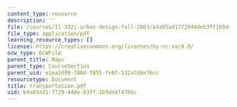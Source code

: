 ```yaml
---
content_type: resource
description: ''
file: /courses/11-332j-urban-design-fall-2003/b4a05ad1772944deb3ff1b9dd4f4766c_transportation.pdf
file_type: application/pdf
learning_resource_types: []
license: https://creativecommons.org/licenses/by-nc-sa/4.0/
ocw_type: OCWFile
parent_title: Maps
parent_type: CourseSection
parent_uid: e1ea2d99-f88d-f855-fe8f-532a7d8e76cc
resourcetype: Document
title: transportation.pdf
uid: b4a05ad1-7729-44de-b3ff-1b9dd4f4766c
---
```


